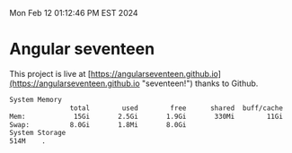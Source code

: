 Mon Feb 12 01:12:46 PM EST 2024

# Angular seventeen


This project is live at [https://angularseventeen.github.io](https://angularseventeen.github.io "seventeen!") thanks to Github.

```bash
System Memory
               total        used        free      shared  buff/cache   available
Mem:            15Gi       2.5Gi       1.9Gi       330Mi        11Gi        12Gi
Swap:          8.0Gi       1.8Mi       8.0Gi
System Storage
514M	.
```
```bash
